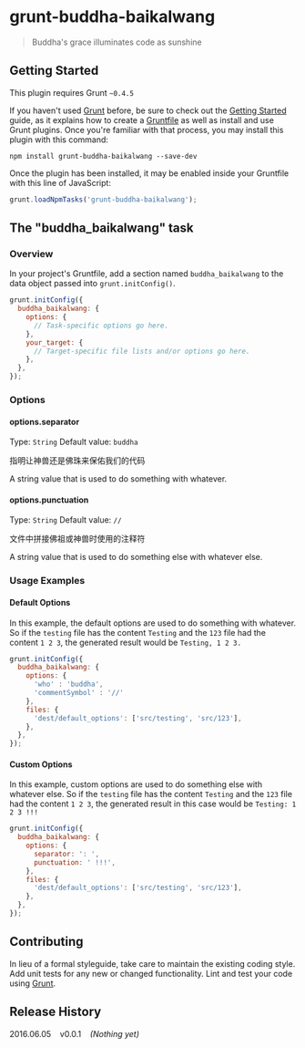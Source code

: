 # grunt-buddha-baikalwang

> Buddha\'s grace illuminates code as sunshine

## Getting Started
This plugin requires Grunt `~0.4.5`

If you haven't used [Grunt](http://gruntjs.com/) before, be sure to check out the [Getting Started](http://gruntjs.com/getting-started) guide, as it explains how to create a [Gruntfile](http://gruntjs.com/sample-gruntfile) as well as install and use Grunt plugins. Once you're familiar with that process, you may install this plugin with this command:

```shell
npm install grunt-buddha-baikalwang --save-dev
```

Once the plugin has been installed, it may be enabled inside your Gruntfile with this line of JavaScript:

```js
grunt.loadNpmTasks('grunt-buddha-baikalwang');
```

## The "buddha_baikalwang" task

### Overview
In your project's Gruntfile, add a section named `buddha_baikalwang` to the data object passed into `grunt.initConfig()`.

```js
grunt.initConfig({
  buddha_baikalwang: {
    options: {
      // Task-specific options go here.
    },
    your_target: {
      // Target-specific file lists and/or options go here.
    },
  },
});
```

### Options

#### options.separator
Type: `String`
Default value: `buddha`

指明让神兽还是佛珠来保佑我们的代码

A string value that is used to do something with whatever.

#### options.punctuation
Type: `String`
Default value: `//`

文件中拼接佛祖或神兽时使用的注释符

A string value that is used to do something else with whatever else.

### Usage Examples

#### Default Options
In this example, the default options are used to do something with whatever. So if the `testing` file has the content `Testing` and the `123` file had the content `1 2 3`, the generated result would be `Testing, 1 2 3.`

```js
grunt.initConfig({
  buddha_baikalwang: {
    options: {
      'who' : 'buddha',
      'commentSymbol' : '//'
    },
    files: {
      'dest/default_options': ['src/testing', 'src/123'],
    },
  },
});
```

#### Custom Options
In this example, custom options are used to do something else with whatever else. So if the `testing` file has the content `Testing` and the `123` file had the content `1 2 3`, the generated result in this case would be `Testing: 1 2 3 !!!`

```js
grunt.initConfig({
  buddha_baikalwang: {
    options: {
      separator: ': ',
      punctuation: ' !!!',
    },
    files: {
      'dest/default_options': ['src/testing', 'src/123'],
    },
  },
});
```

## Contributing
In lieu of a formal styleguide, take care to maintain the existing coding style. Add unit tests for any new or changed functionality. Lint and test your code using [Grunt](http://gruntjs.com/).

## Release History
2016.06.05 &nbsp;&nbsp;&nbsp;v0.0.1&nbsp;&nbsp;&nbsp;
_(Nothing yet)_
